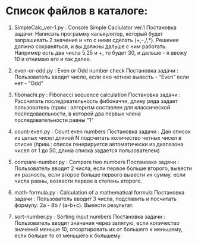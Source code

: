 Список файлов в каталоге:
=========================

01. SimpleCalc_ver-1.py : Console Simple Caclulator ver.1
Постановка задачи: Написать программу калькулятор, который будет запрашивать 2 значения и что с ними сделать (+,-,/,*).
Решение должно сохраняться, и вы должны дальше с ним работать. Например есть два числа 5,25 и +, то будет 30, и дальше -
я ввожу 10 и отнимаю его и так далее.

02. even-or-odd.py	: Even or Odd number check
Постановка задачи	: Пользователь вводит число, если оно четное вывесть - “Even” если нет - “Odd”

03. fibonachi.py	: Fibonacci sequence calculation
Постановка задачи	: Рассчитать последовательность фибоначчи, длину ряда задает пользователь (прим.: алгоритм составлен
					  для классической последоваельности, в которой два первых члена последовательности равны "1"

04. count-even.py	: Count even numbers
Постановка задачи	: Дан список из целых чисел длиной N подсчитать количество четных чисел в списке (прим.: список
					  генерируется автоматически из диапазона чисел от 1 до 50, длина списка задается пользователем)

05. compare-number.py	: Compare two numbers
Постановка задачи	: Пользователь вводит 2 числа, если первое больше второго, вывести их разность, если второе больше
					  первого вывести их сумму, если числа равны, возвести первое в степень второго.

06. math-formula.py : Calculation of a mathematical formula
Постановка задачи   : Пользователь вводит 3 числа, подставить и посчитать формулу: 2a - 8b / (a-b+c). Вывести результат.

07. sort-number.py	: Sorting input numbers
Постановка задачи   : Пользователь вводит значения через запятую, если количество значений меньше 10, отсортировать их
					  от большего к меньшему, если больше то от меньшего к большему.